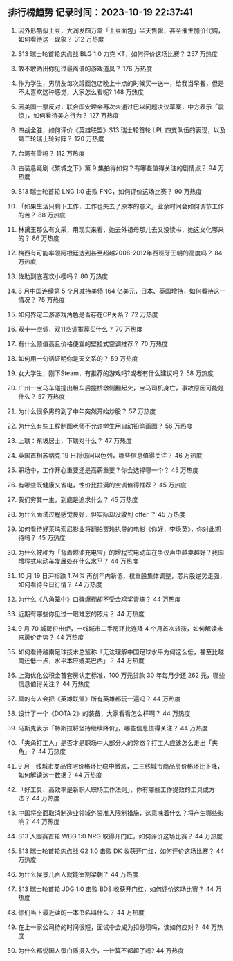
## 排行榜趋势 记录时间：2023-10-19 22:37:41
  
  1. 因外形酷似土豆，大润发四万盒「土豆面包」半天售罄，甚至催生加价代购，如何看待这一现象？ 312 万热度
    
  2. S13 瑞士轮首轮焦点战 BLG 1:0 力克 KT，如何评价这场比赛？ 257 万热度
    
  3. 敢不敢晒出你见过最离谱的游戏道具？ 176 万热度
    
  4. 作为学生，男朋友每次蹲面包店晚上十点的时候买一送一，给我当早餐，但是不太喜欢这种感觉，大家怎么看呢? 148 万热度
    
  5. 因美国一票反对，联合国安理会再次未通过巴以问题决议草案，中方表示「震惊」，如何看待美方行为？ 127 万热度
    
  6. 四战全胜，如何评价《英雄联盟》S13 瑞士轮首轮 LPL 四支队伍的表现，以及第二轮瑞士轮对阵？ 120 万热度
    
  7. 台湾有雪吗？ 112 万热度
    
  8. 古装悬疑剧《繁城之下》第 9 集拍得如何？有哪些值得关注的剧情点？ 94 万热度
    
  9. S13 瑞士轮首轮 LNG 1:0 击败 FNC，如何评价这场比赛？ 90 万热度
    
  10. 「如果生活只剩下工作，工作也失去了原本的意义」业余时间会如何调节工作的苦？ 88 万热度
    
  11. 林黛玉那么有文采，用现实来看，她去外祖母那儿去又没读书，她这文化哪来的？ 86 万热度
    
  12. 梅西有可能率领阿根廷达到甚至超越2008-2012年西班牙王朝的高度吗？ 84 万热度
    
  13. 佐助到底喜欢小樱吗？ 80 万热度
    
  14. 8 月中国连续第 5 个月减持美债 164 亿美元，日本、英国增持，如何看待这一情况？ 75 万热度
    
  15. 如何界定二游游戏角色是否存在CP关系？ 72 万热度
    
  16. 双十一空调，双11空调推荐买什么？ 70 万热度
    
  17. 有什么颜值高且价格便宜的壁挂式空调推荐？ 70 万热度
    
  18. 如何用一句话证明你是天文系的？ 59 万热度
    
  19. 女大学生，刚下Steam，有推荐的游戏吗?或者有什么建议吗？ 58 万热度
    
  20. 广州一宝马车碰撞出租车后撞桥墩侧翻起火，宝马司机身亡，事故原因可能是什么？ 57 万热度
    
  21. 为什么很多男的到了中年突然开始炒股？ 57 万热度
    
  22. 为什么有些工程制图老师不允许学生用自动铅笔画图？ 56 万热度
    
  23. 上联：东坡居士，下联对什么？ 47 万热度
    
  24. 英国首相苏纳克 19 日将访问以色列，哪些信息值得关注？ 46 万热度
    
  25. 职场中，工作开心重要还是高薪重要？你会选择哪一个？ 45 万热度
    
  26. 有哪些既健康又省电，性价比拉满的空调值得推荐？ 45 万热度
    
  27. 我们穷其一生，到底是追求什么？ 45 万热度
    
  28. 为什么面试过程感觉良好，但实际却没收到 offer ？ 45 万热度
    
  29. 如何看待好莱坞索尼影业将翻拍贾玲执导的电影《你好，李焕英》，你对此期待吗？ 45 万热度
    
  30. 为什么被称为「背着燃油充电宝」的增程式电动车在争议声中越卖越好？我国增程式电动车发展处在什么水平？ 44 万热度
    
  31. 10 月 19 日沪指跌 1.74% 再创年内新低，权重股集体调整，芯片股逆势走强，如何看待今日行情？ 44 万热度
    
  32. 为什么《八角笼中》口碑爆棚却不受金鸡奖青睐？ 44 万热度
    
  33. 近期有哪些你见过一眼难忘的照片？ 44 万热度
    
  34. 9 月 70 城房价出炉，一线城市二手房环比连降 4 个月首次转涨，如何解读未来房价走势？ 44 万热度
    
  35. 如何看待越南足球技术总监称「无法理解中国足球水平为何这么低，甚至比越南还低一点，水平本应媲美巴西」？ 44 万热度
    
  36. 上海优化公积金首套房认定标准，100 万元贷款 30 年每月少还 262 元，哪些信息值得关注？ 44 万热度
    
  37. 真的有人会把《英雄联盟》所有英雄都玩一遍吗？ 44 万热度
    
  38. 设计了一个《DOTA 2》的装备，大家看看怎么样啊？ 44 万热度
    
  39. 马斯克表示「特斯拉将坚持继续降价」，哪些信息值得关注？ 44 万热度
    
  40. 「夹角打工人」是否才是职场中大部分人的常态？打工人应该怎么走出「夹角」？ 44 万热度
    
  41. 9 月一线城市商品住宅价格环比稳中微涨，二三线城市商品房价格环比下降，如何解读这一数据？ 44 万热度
    
  42. 「好工具、高效率是新职人职场工作法则」，你有哪些工作提效的工具或方法？ 44 万热度
    
  43. 中国将全面取消制造业领域外资准入限制措施，这意味着什么？将产生哪些影响？ 44 万热度
    
  44. S13 入围赛首轮 WBG 1:0 NRG 取得开门红，如何评价这场比赛？ 44 万热度
    
  45. S13 瑞士轮首轮焦点战 G2 1:0 击败 DK 收获开门红，如何评价这场比赛？ 44 万热度
    
  46. 为什么侯景几百人就能宰割梁朝？ 44 万热度
    
  47. S13 瑞士轮首轮 JDG 1:0 击败 BDS 收获开门红，如何评价这场比赛？ 44 万热度
    
  48. 你们当下最近读的一本书名叫什么？ 44 万热度
    
  49. 在上一家公司待的时间很短，面试中会成为扣分项吗，该如何应对？ 44 万热度
    
  50. 为什么都说国人蛋白质摄入少，一计算不都超了吗? 44 万热度
    